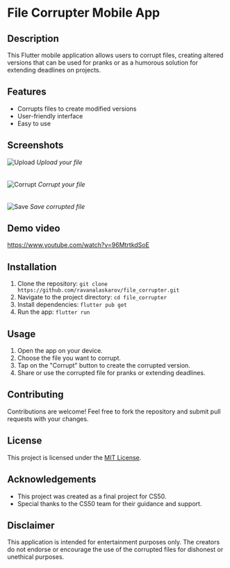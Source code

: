 # File Corrupter Mobile App

## Description
This Flutter mobile application allows users to corrupt files, creating altered versions that can be used for pranks or as a humorous solution for extending deadlines on projects.

## Features
- Corrupts files to create modified versions
- User-friendly interface
- Easy to use

## Screenshots
![Upload](upload.png)
*Upload your file*
\
\
\
![Corrupt](corrupt.png)
*Corrupt your file*
\
\
\
![Save](save.png)
*Save corrupted file*

## Demo video
https://www.youtube.com/watch?v=96MtrtkdSoE



## Installation
1. Clone the repository: `git clone https://github.com/ravanalaskarov/file_corrupter.git`
2. Navigate to the project directory: `cd file_corrupter`
3. Install dependencies: `flutter pub get`
4. Run the app: `flutter run`

## Usage
1. Open the app on your device.
2. Choose the file you want to corrupt.
3. Tap on the "Corrupt" button to create the corrupted version.
4. Share or use the corrupted file for pranks or extending deadlines.

## Contributing
Contributions are welcome! Feel free to fork the repository and submit pull requests with your changes.

## License
This project is licensed under the [MIT License](LICENSE).

## Acknowledgements
- This project was created as a final project for CS50.
- Special thanks to the CS50 team for their guidance and support.

## Disclaimer
This application is intended for entertainment purposes only. The creators do not endorse or encourage the use of the corrupted files for dishonest or unethical purposes.

